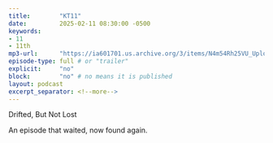 ```yaml
---
title:        "KT11"
date:         2025-02-11 08:30:00 -0500
keywords:
- 11
- 11th
mp3-url:      "https://ia601701.us.archive.org/3/items/N4m54Rh25VU_Upload/N4m54Rh25VU.mp3"
episode-type: full # or "trailer"
explicit:     "no"
block:        "no" # no means it is published
layout: podcast
excerpt_separator: <!--more-->
---
```

<!--more-->

Drifted, But Not Lost

An episode that waited, now found again.